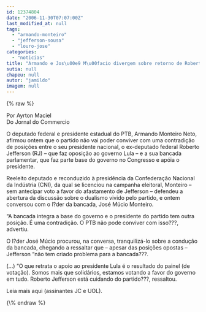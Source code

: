 ```yaml
---
id: 12374804
date: "2006-11-30T07:07:00Z"
last_modified_at: null
tags:
  - "armando-monteiro"
  - "jefferson-sousa"
  - "louro-jose"
categories:
  - "noticias"
title: "Armando e Jos\u00e9 M\u00facio divergem sobre retorno de Roberto Jefferson ao PTB"
sutia: null
chapeu: null
autor: "jamildo"
imagem: null
---
```

{\% raw %}
<p>Por Ayrton Maciel<br />Do Jornal do Commercio</p>
<p>O deputado federal e presidente estadual do PTB, Armando Monteiro Neto, afirmou ontem que o partido n&atilde;o vai poder conviver com uma contradi&ccedil;&atilde;o de posi&ccedil;&otilde;es entre o seu presidente nacional, o ex-deputado federal Roberto Jefferson (RJ) &ndash; que faz oposi&ccedil;&atilde;o ao governo Lula &ndash; e a sua bancada parlamentar, que faz parte base do governo no Congresso e ap&oacute;ia o presidente.</p>
<p>Reeleito deputado e reconduzido &agrave; presid&ecirc;ncia da Confedera&ccedil;&atilde;o Nacional da Ind&uacute;stria (CNI), da qual se licenciou na campanha eleitoral, Monteiro &ndash; sem antecipar voto a favor do afastamento de Jefferson &ndash; defendeu a abertura da discuss&atilde;o sobre o dualismo vivido pelo partido, e ontem conversou com o l?der da bancada, Jos&eacute; M&uacute;cio Monteiro.</p>
<p>&ldquo;A bancada integra a base do governo e o presidente do partido tem outra posi&ccedil;&atilde;o. &Eacute; uma contradi&ccedil;&atilde;o. O PTB n&atilde;o pode conviver com isso???, advertiu.</p>
<p>O l?der Jos&eacute; M&uacute;cio procurou, na conversa, tranquiliz&aacute;-lo sobre a condu&ccedil;&atilde;o da bancada, chegando a ressaltar que &ndash; apesar das posi&ccedil;&otilde;es opostas &ndash; Jefferson &ldquo;n&atilde;o tem criado problema para a bancada???.</p>
<p>(...) &ldquo;O que retrata o apoio ao presidente Lula &eacute; o resultado do painel (de vota&ccedil;&atilde;o). Somos mais que solid&aacute;rios, estamos votando a favor do governo em tudo. Roberto Jefferson est&aacute; cuidando do partido???, ressaltou.</p>
<p>Leia mais aqui (assinantes JC e UOL).</p>
{\% endraw %}